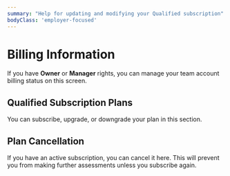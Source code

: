 ```yaml
---
summary: "Help for updating and modifying your Qualified subscription"
bodyClass: 'employer-focused'
---
```


# Billing Information

If you have **Owner** or **Manager** rights, you can manage your team account billing status on this screen.

## Qualified Subscription Plans

You can subscribe, upgrade, or downgrade your plan in this section.

## Plan Cancellation

If you have an active subscription, you can cancel it here.  This will prevent you from making further assessments unless you subscribe again.
